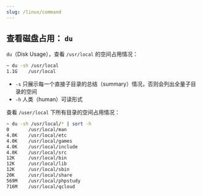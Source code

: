 ```yaml
---
slug: /linux/command
---
```


## 查看磁盘占用： `du`

`du`（Disk Usage），查看 `/usr/local` 的空间占用情况：

```bash
~ du -sh /usr/local
1.1G    /usr/local
```

- `-s` 只展示每一个直接子目录的总结（summary）情况，否则会列出全量子目录的空间
- `-h` 人类（human）可读形式

查看 `/user/local` 下所有目录的空间占用情况：

```bash
~ du -sh /usr/local/* | sort -h
0       /usr/local/man
4.0K    /usr/local/etc
4.0K    /usr/local/games
4.0K    /usr/local/include
4.0K    /usr/local/src
12K     /usr/local/bin
12K     /usr/local/lib
12K     /usr/local/sbin
20K     /usr/local/share
569M    /usr/local/phpstudy
716M    /usr/local/qcloud
```

